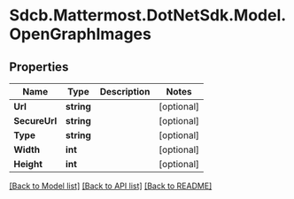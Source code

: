 # Sdcb.Mattermost.DotNetSdk.Model.OpenGraphImages
## Properties

Name | Type | Description | Notes
------------ | ------------- | ------------- | -------------
**Url** | **string** |  | [optional] 
**SecureUrl** | **string** |  | [optional] 
**Type** | **string** |  | [optional] 
**Width** | **int** |  | [optional] 
**Height** | **int** |  | [optional] 

[[Back to Model list]](../README.md#documentation-for-models) [[Back to API list]](../README.md#documentation-for-api-endpoints) [[Back to README]](../README.md)

